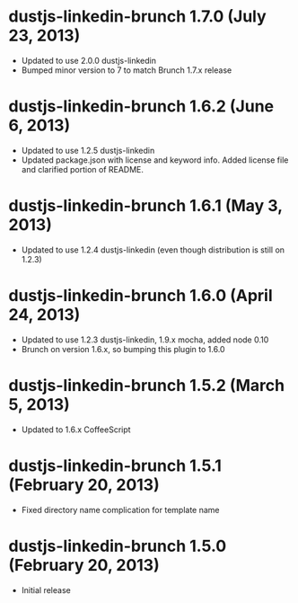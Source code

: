 # dustjs-linkedin-brunch 1.7.0 (July 23, 2013)
* Updated to use 2.0.0 dustjs-linkedin
* Bumped minor version to 7 to match Brunch 1.7.x release

# dustjs-linkedin-brunch 1.6.2 (June 6, 2013)
* Updated to use 1.2.5 dustjs-linkedin
* Updated package.json with license and keyword info. Added license
 file and clarified portion of README.

# dustjs-linkedin-brunch 1.6.1 (May 3, 2013)
* Updated to use 1.2.4 dustjs-linkedin (even though distribution is
 still on 1.2.3)

# dustjs-linkedin-brunch 1.6.0 (April 24, 2013)
* Updated to use 1.2.3 dustjs-linkedin, 1.9.x mocha, added node 0.10 
* Brunch on version 1.6.x, so bumping this plugin to 1.6.0

# dustjs-linkedin-brunch 1.5.2 (March 5, 2013)
* Updated to 1.6.x CoffeeScript

# dustjs-linkedin-brunch 1.5.1 (February 20, 2013)
* Fixed directory name complication for template name 

# dustjs-linkedin-brunch 1.5.0 (February 20, 2013)
* Initial release
